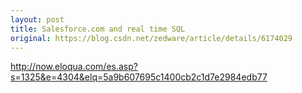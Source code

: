 ```yaml
---
layout: post
title: Salesforce.com and real time SQL
original: https://blog.csdn.net/zedware/article/details/6174029
---
```

http://now.eloqua.com/es.asp?s=1325&e=4304&elq=5a9b607695c1400cb2c1d7e2984edb77
